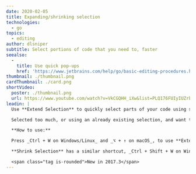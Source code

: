 ```yaml
---
date: 2020-02-05
title: Expanding/shrinking selection
technologies:
  - go
topics:
  - editing
author: dlsniper
subtitle: Select portions of code that you need to, faster
seealso:
  - 
    title: Use quick pop-ups
    href: 'https://www.jetbrains.com/help/go/basic-editing-procedures.html#quick_popups'
thumbnail: ./thumbnail.png
cardThumbnail: ./card.png
shortVideo:
  poster: ./thumbnail.png
  url: https://www.youtube.com/watch?v=VkCGQHH_iXw&list=PLQ176FUIyIUZrbrlz4AY1V8VzBJKZyVlW&index=46
leadin: |
  Use **Extend Selection** to quickly select parts of your code using semantic knowledge about it.

  Selected too much, or using an already existing selection, and want to reduce the selection scope? Use the complimentary **Shrink Selection** feature.

  **How to use:**

  Press _Ctrl + W on Windows/Linux_ and _⌥ + ↑ on macOS_, to use **Extend Selection**.

  **Shrink Selection** has a similar shortcut, _Ctrl + Shift + W on Windows/Linux_ and _⌥ + ↓ on macOS_.

  <span class="tag is-rounded">New in 2017.3</span>
---
```


